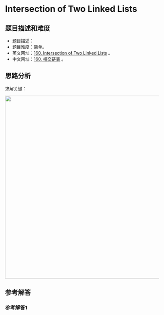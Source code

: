 # Intersection of Two Linked Lists

## 题目描述和难度
+ 题目描述：
+ 题目难度：简单。
+ 英文网址：[160. Intersection of Two Linked Lists](https://leetcode.com/problems/intersection-of-two-linked-lists/description/)  。
+ 中文网址：[160. 相交链表](https://leetcode-cn.com/problems/intersection-of-two-linked-lists/description/)  。
## 思路分析
求解关键：

<img src="https://liweiwei1419.github.io/images/leetcode-solution/" width="600">

## 参考解答
### 参考解答1

```java

```